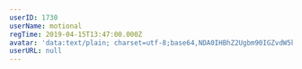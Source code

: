 ```yaml
---
userID: 1730
userName: motional
regTime: 2019-04-15T13:47:00.000Z
avatar: 'data:text/plain; charset=utf-8;base64,NDA0IHBhZ2Ugbm90IGZvdW5kCg=='
userURL: null
---
```



